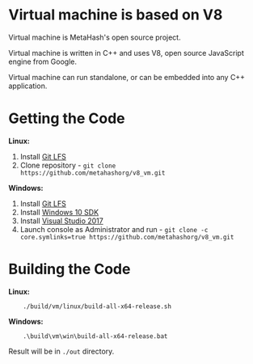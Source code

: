 Virtual machine is based on V8
=============

Virtual machine is MetaHash's open source project.

Virtual machine is written in C++ and uses V8, open source JavaScript engine from Google.

Virtual machine can run standalone, or can be embedded into any C++ application.


Getting the Code
=============
**Linux:**
1. Install [Git LFS](https://github.com/git-lfs/git-lfs/wiki/Installation)
2. Clone repository - ``git clone https://github.com/metahashorg/v8_vm.git``

**Windows:**
1. Install [Git LFS](https://github.com/git-lfs/git-lfs/wiki/Installation)
2. Install [Windows 10 SDK](https://developer.microsoft.com/en-us/windows/downloads/windows-10-sdk)
3. Install [Visual Studio 2017](https://visualstudio.microsoft.com/downloads/)
4. Launch console as Administrator and run - ``git clone -c core.symlinks=true https://github.com/metahashorg/v8_vm.git``

Building the Code
=============

**Linux:**

        ./build/vm/linux/build-all-x64-release.sh

**Windows:**

        .\build\vm\win\build-all-x64-release.bat

Result will be in ``./out`` directory.
